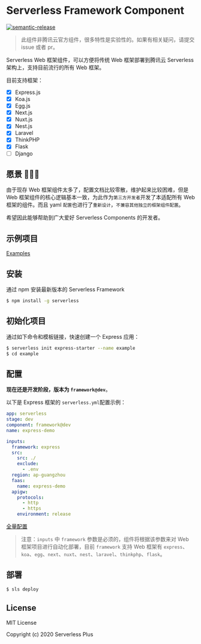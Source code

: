 # Serverless Framework Component

<!-- [![Build Status](https://github.com/serverless-plus/tencent-framework/workflows/Test/badge.svg?branch=master)](https://github.com/serverless-plus/tencent-framework/actions?query=workflow:Test+branch:master) -->

[![semantic-release](https://img.shields.io/badge/%20%20%F0%9F%93%A6%F0%9F%9A%80-semantic--release-e10079.svg)](https://github.com/semantic-release/semantic-release)

> 此组件非腾讯云官方组件，很多特性是实验性的。如果有相关疑问，请提交 issue 或者 pr。

Serverless Web 框架组件，可以方便将传统 Web 框架部署到腾讯云 Serverless 架构上，支持目前流行的所有 Web 框架。

目前支持框架：

- [x] Express.js
- [x] Koa.js
- [x] Egg.js
- [x] Next.js
- [x] Nuxt.js
- [x] Nest.js
- [x] Laravel
- [x] ThinkPHP
- [x] Flask
- [ ] Django

## 愿景 🚀🚀🚀

由于现存 Web 框架组件太多了，配置文档比较零散，维护起来比较困难，但是 Web 框架组件的核心逻辑基本一致，为此作为`第三方开发者`开发了本适配所有 Web 框架的组件。而且 yaml `配置`也进行了`重新设计`，`不兼容其他独立的框架组件配置`。

希望因此能够帮助到广大爱好 Serverless Components 的开发者。

## 示例项目

[Examples](./examples)

## 安装

通过 npm 安装最新版本的 Serverless Framework

```bash
$ npm install -g serverless
```

## 初始化项目

通过如下命令和模板链接，快速创建一个 Express 应用：

```bash
$ serverless init express-starter --name example
$ cd example
```

## 配置

**现在还是开发阶段，版本为 `framework@dev`**。

以下是 Express 框架的 `serverless.yml`配置示例：

```yml
app: serverless
stage: dev
component: framework@dev
name: express-demo

inputs:
  framework: express
  src:
    src: ./
    exclude:
      - .env
  region: ap-guangzhou
  faas:
    name: express-demo
  apigw:
    protocols:
      - http
      - https
    environment: release
```

[全量配置](./docs/configure.md)

> 注意：`inputs` 中 `framework` 参数是必须的，组件将根据该参数来对 Web 框架项目进行自动化部署，目前 `framework` 支持 Web 框架有 `express`、`koa`、`egg`、`next`、`nuxt`、`nest`、`laravel`、`thinkphp`、`flask`。

## 部署

```bash
$ sls deploy
```

## License

MIT License

Copyright (c) 2020 Serverless Plus
